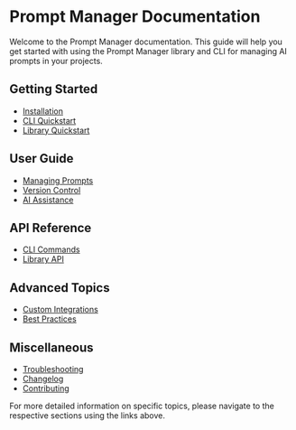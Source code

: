 # Prompt Manager Documentation

Welcome to the Prompt Manager documentation. This guide will help you get started with using the Prompt Manager library and CLI for managing AI prompts in your projects.

## Getting Started

- [Installation](getting-started/installation.md)
- [CLI Quickstart](getting-started/cli/cli-quickstart.md)
- [Library Quickstart](getting-started/library/library-quickstart.md)

## User Guide

- [Managing Prompts](user-guide/managing-prompts.md)
- [Version Control](user-guide/version-control.md)
- [AI Assistance](user-guide/ai-assistance.md)

## API Reference

- [CLI Commands](api-reference/cli-commands.md)
- [Library API](api-reference/library-api.md)

## Advanced Topics

- [Custom Integrations](api-reference/library-api.md#custom-integrations)
- [Best Practices](user-guide/best-practices.md)

## Miscellaneous

- [Troubleshooting](user-guide/troubleshooting.md)
- [Changelog](../CHANGELOG.md)
- [Contributing](../CONTRIBUTING.md)

For more detailed information on specific topics, please navigate to the respective sections using the links above.
